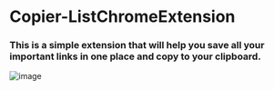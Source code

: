 # Copier-ListChromeExtension

### This is a simple extension that will help you save all your important links in one place and copy to your clipboard.
![image](https://github.com/Aryan-Bhargav8/Copier-ListChromeExtension/assets/108352122/f5042e41-5c54-40fe-a8cb-38ec4a73908b)
